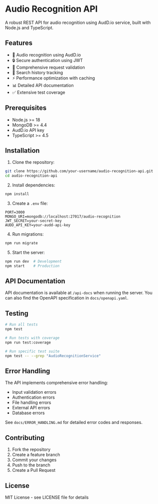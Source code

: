 # Audio Recognition API

A robust REST API for audio recognition using AudD.io service, built with Node.js and TypeScript.

## Features

- 🎵 Audio recognition using AudD.io
- 🔒 Secure authentication using JWT
- 📝 Comprehensive request validation
- 💾 Search history tracking
- ⚡ Performance optimization with caching
- 📊 Detailed API documentation
- ✅ Extensive test coverage

## Prerequisites

- Node.js >= 18
- MongoDB >= 4.4
- AudD.io API key
- TypeScript >= 4.5

## Installation

1. Clone the repository:
```bash
git clone https://github.com/your-username/audio-recognition-api.git
cd audio-recognition-api
```

2. Install dependencies:
```bash
npm install
```

3. Create a `.env` file:
```env
PORT=3000
MONGO_URI=mongodb://localhost:27017/audio-recognition
JWT_SECRET=your-secret-key
AUDD_API_KEY=your-audd-api-key
```

4. Run migrations:
```bash
npm run migrate
```

5. Start the server:
```bash
npm run dev  # Development
npm start    # Production
```

## API Documentation

API documentation is available at `/api-docs` when running the server. You can also find the OpenAPI specification in `docs/openapi.yaml`.

## Testing

```bash
# Run all tests
npm test

# Run tests with coverage
npm run test:coverage

# Run specific test suite
npm test -- --grep "AudioRecognitionService"
```

## Error Handling

The API implements comprehensive error handling:
- Input validation errors
- Authentication errors
- File handling errors
- External API errors
- Database errors

See `docs/ERROR_HANDLING.md` for detailed error codes and responses.

## Contributing

1. Fork the repository
2. Create a feature branch
3. Commit your changes
4. Push to the branch
5. Create a Pull Request

## License

MIT License - see LICENSE file for details
